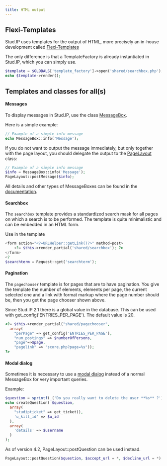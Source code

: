 ```yaml
---
title: HTML output
---
```


## Flexi-Templates
Stud.IP uses templates for the output of HTML, more precisely an in-house development called [Flexi-Templates](./flexi-templates)

The only difference is that a TemplateFactory is already instantiated in Stud.IP, which you can simply use.

```php
$template = $GLOBALS['template_factory']->open('shared/searchbox.php');
echo $template->render();
```

## Templates and classes for all(s)

#### Messages

To display messages in Stud.IP, use the class [MessageBox](./message-box).

Here is a simple example:
```php
// Example of a simple info message
echo MessageBox::info('Message');
```

If you do not want to output the message immediately, but only together with the page layout, you should delegate the output to the [PageLayout](./page-layout) class:
```php
// Example of a simple info message
$info = MessageBox::info('Message');
PageLayout::postMessage($info);
```

All details and other types of MessageBoxes can be found in the [documentation](./message-box).

#### Searchbox

The `searchbox` template provides a standardized search mask for all pages on which a search is to be performed. The template is quite minimalistic and can be embedded in an HTML form.

Use in the template
```php
<form action="<?=URLHelper::getLink()?>" method=post>
    <?= $this->render_partial('shared/searchbox'); ?>
</form>
<?
$searchterm = Request::get('searchterm');
```

#### Pagination

The `pagechooser` template is for pages that are to have pagination. You give the template the number of elements, elements per page, the current selected one and a link with format markup where the page number should be, then you get the page chooser shown above.

Since Stud.IP 2.1 there is a global value in the database. This can be used with get_config('ENTRIES_PER_PAGE'). The default value is 20.

```php
<?= $this->render_partial("shared/pagechooser",
  array(
    "perPage" => get_config('ENTRIES_PER_PAGE'),
    "num_postings" => $numberOfPersons,
    "page"=>$page,
    "pagelink" => "score.php?page=%s"));
?>
```

#### Modal dialog

Sometimes it is necessary to use a [modal dialog](./modal-dialog) instead of a normal MessageBox for very important queries.

Example:
```php
$question = sprintf(_('Do you really want to delete the user **%s** ?'), $username);
echo createQuestion( $question,
  array(
    "studipticket" => get_ticket(),
    'u_kill_id' => $u_id
  ),
  array(
    'details' => $username
  )
);
```

As of version 4.2, PageLayout::postQuestion can be used instead.

```php
PageLayout::postQuestion($question, $accept_url = *, $decline_url = *)
```
